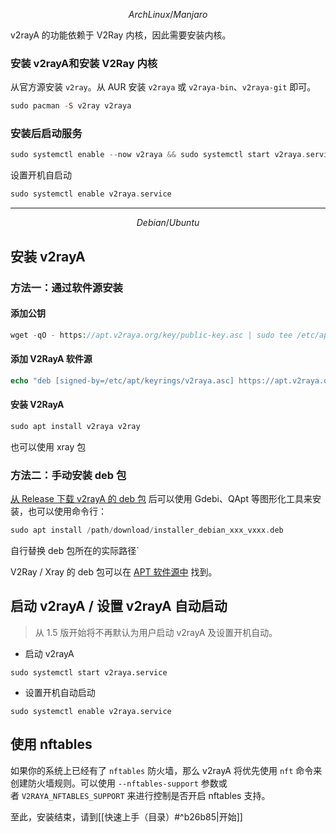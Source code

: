 $$ Arch Linux / Manjaro$$

v2rayA 的功能依赖于 V2Ray 内核，因此需要安装内核。

### 安装 v2rayA和安装 V2Ray 内核
从官方源安装 `v2ray`。从 AUR 安装 `v2raya` 或 `v2raya-bin`、`v2raya-git` 即可。

```php
sudo pacman -S v2ray v2raya
```
### 安装后启动服务
```php
sudo systemctl enable --now v2raya && sudo systemctl start v2raya.service
```
设置开机自启动
```php
sudo systemctl enable v2raya.service 
```

***


$$Debian / Ubuntu$$

## 安装 v2rayA

### 方法一：通过软件源安装

#### 添加公钥

```php
wget -qO - https://apt.v2raya.org/key/public-key.asc | sudo tee /etc/apt/keyrings/v2raya.asc
```
#### 添加 V2RayA 软件源
```php
echo "deb [signed-by=/etc/apt/keyrings/v2raya.asc] https://apt.v2raya.org/ v2raya main" | sudo tee /etc/apt/sources.list.d/v2raya.list sudo apt update`
```

#### 安装 V2RayA
```php
sudo apt install v2raya v2ray
```
也可以使用 xray 包

### 方法二：手动安装 deb 包

[从 Release 下载 v2rayA 的 deb 包](https://github.com/v2rayA/v2rayA/releases) 后可以使用 Gdebi、QApt 等图形化工具来安装，也可以使用命令行：
```php
sudo apt install /path/download/installer_debian_xxx_vxxx.deb
```
 自行替换 deb 包所在的实际路径`

V2Ray / Xray 的 deb 包可以在 [APT 软件源中](https://github.com/v2rayA/v2raya-apt/tree/master/pool/main/) 找到。

## 启动 v2rayA / 设置 v2rayA 自动启动

> 从 1.5 版开始将不再默认为用户启动 v2rayA 及设置开机自动。

- 启动 v2rayA
 ```
 sudo systemctl start v2raya.service
```

- 设置开机自动启动
```
sudo systemctl enable v2raya.service
```

## 使用 nftables

如果你的系统上已经有了 `nftables` 防火墙，那么 v2rayA 将优先使用 `nft` 命令来创建防火墙规则。可以使用 `--nftables-support` 参数或者 `V2RAYA_NFTABLES_SUPPORT` 来进行控制是否开启 nftables 支持。

至此，安装结束，请到[[快速上手（目录）#^b26b85|开始]]